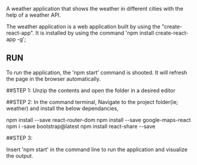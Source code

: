 A weather application that shows the weather in different cities with the help of a weather API.

The weather application is a web application built by using the "create-react-app". It is installed by using the command 'npm install create-react-app -g';

## RUN
To run the application, the 'npm start' command is shooted. It will refresh the page in the browser automatically.


##STEP 1:
Unzip the contents and open the folder in a desired editor

##STEP 2: 
In the command terminal, Navigate to the project folder(ie; weather) and install the below dependancies,

npm install --save react-router-dom
npm install --save google-maps-react
npm i -save bootstrap@latest
npm install react-share --save

##STEP 3: 

Insert 'npm start' in the command line to run the application and visualize the output.
